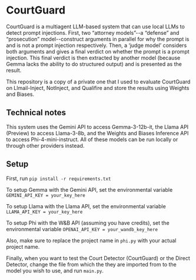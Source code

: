 # CourtGuard
CourtGuard is a multiagent LLM-based system that can use local LLMs to detect prompt injections. First, two “attorney models”--a “defense” and “prosecution” model--construct arguments in parallel for why the prompt is and is not a prompt injection respectively. Then, a ‘judge model’ considers both arguments and gives a final verdict on whether the prompt is a prompt injection. This final verdict is then extracted by another model (because Gemma lacks the ability to do structured output) and is presented as the result. 

This repository is a copy of a private one that I used to evaluate CourtGuard on Llmail-Inject, NotInject, and Qualifire and store the results using Weights and Biases.

## Technical notes
This system uses the Gemini API to access Gemma-3-12b-it, the Llama API (Preview) to access Llama-3-8b, and the Weights and Biases Inference API to access Phi-4-mini-instruct. All of these models can be run locally or through other providers instead.

## Setup
First, run
```pip install -r requirements.txt```

To setup Gemma with the Gemini API, set the environmental variable
```GEMINI_API_KEY = your_key_here```

To setup Llama with the Llama API, set the environmental variable
```LLAMA_API_KEY = your_key_here```

To setup Phi with the W&B API (assuming you have credits), set the environmental variable
```OPENAI_API_KEY = your_wandb_key_here```

Also, make sure to replace the project name in ```phi.py``` with your actual project name.

Finally, when you want to test the Court Detector (CourtGuard) or the Direct Detector, change the file from which the they are imported from to the model you wish to use, and run ```main.py```.
